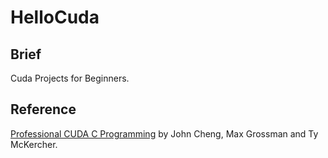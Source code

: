 # HelloCuda
## Brief
Cuda Projects for Beginners. 
## Reference
[Professional CUDA C Programming](http://www.it-ebooks.info/book/4934/) by John Cheng, Max Grossman and Ty McKercher. 
